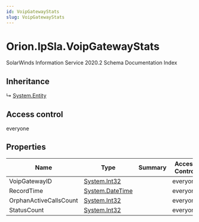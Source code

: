 ```yaml
---
id: VoipGatewayStats
slug: VoipGatewayStats
---
```


# Orion.IpSla.VoipGatewayStats

SolarWinds Information Service 2020.2 Schema Documentation Index

## Inheritance

↳ [System.Entity](./../System/Entity)

## Access control

everyone

## Properties

| Name | Type | Summary | Access Control |
| ------ | ------ | ------ | ------ |
| VoipGatewayID | [System.Int32](https://docs.microsoft.com/en-us/dotnet/api/system.int32) |  | everyone |
| RecordTime | [System.DateTime](https://docs.microsoft.com/en-us/dotnet/api/system.datetime) |  | everyone |
| OrphanActiveCallsCount | [System.Int32](https://docs.microsoft.com/en-us/dotnet/api/system.int32) |  | everyone |
| StatusCount | [System.Int32](https://docs.microsoft.com/en-us/dotnet/api/system.int32) |  | everyone |

